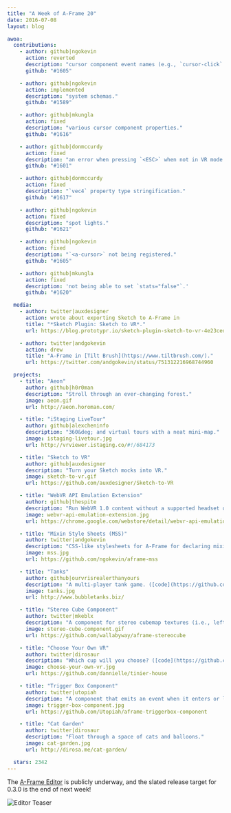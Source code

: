 ```yaml
---
title: "A Week of A-Frame 20"
date: 2016-07-08
layout: blog

awoa:
  contributions:
    - author: github|ngokevin
      action: reverted
      description: "cursor component event names (e.g., `cursor-click` to `click`)."
      github: "#1605"

    - author: github|ngokevin
      action: implemented
      description: "system schemas."
      github: "#1589"

    - author: github|mkungla
      action: fixed
      description: "various cursor component properties."
      github: "#1616"

    - author: github|donmccurdy
      action: fixed
      description: "an error when pressing `<ESC>` when not in VR mode."
      github: "#1601"

    - author: github|donmccurdy
      action: fixed
      description: "`vec4` property type stringification."
      github: "#1617"

    - author: github|ngokevin
      action: fixed
      description: "spot lights."
      github: "#1621"

    - author: github|ngokevin
      action: fixed
      description: "`<a-cursor>` not being registered."
      github: "#1605"

    - author: github|mkungla
      action: fixed
      description: 'not being able to set `stats="false"`.'
      github: "#1620"

  media:
    - author: twitter|auxdesigner
      action: wrote about exporting Sketch to A-Frame in
      title: "*Sketch Plugin: Sketch to VR*."
      url: https://blog.prototypr.io/sketch-plugin-sketch-to-vr-4e23ced47e6

    - author: twitter|andgokevin
      action: drew
      title: "A-Frame in [Tilt Brush](https://www.tiltbrush.com/)."
      url: https://twitter.com/andgokevin/status/751312216968744960

  projects:
    - title: "Aeon"
      author: github|h0r0man
      description: "Stroll through an ever-changing forest."
      image: aeon.gif
      url: http://aeon.horoman.com/

    - title: "iStaging LiveTour"
      author: github|alexcheninfo
      description: "360&deg; and virtual tours with a neat mini-map."
      image: istaging-livetour.jpg
      url: http://vrviewer.istaging.co/#!/684173

    - title: "Sketch to VR"
      author: github|auxdesigner
      description: "Turn your Sketch mocks into VR."
      image: sketch-to-vr.gif
      url: https://github.com/auxdesigner/Sketch-to-VR

    - title: "WebVR API Emulation Extension"
      author: github|thespite
      description: "Run WebVR 1.0 content without a supported headset or even a compatible browser/platform. Great for development."
      image: webvr-api-emulation-extension.jpg
      url: https://chrome.google.com/webstore/detail/webvr-api-emulation/gbdnpaebafagioggnhkacnaaahpiefil

    - title: "Mixin Style Sheets (MSS)"
      author: twitter|andgokevin
      description: "CSS-like stylesheets for A-Frame for declaring mixins."
      image: mss.jpg
      url: https://github.com/ngokevin/aframe-mss

    - title: "Tanks"
      author: github|ourvrisrealerthanyours
      description: "A multi-player tank game. ([code](https://github.com/ourvrisrealerthanyours/tanks))"
      image: tanks.jpg
      url: http://www.bubbletanks.biz/

    - title: "Stereo Cube Component"
      author: twitter|mkeblx
      description: "A component for stereo cubemap textures (i.e., left and right eye textures)."
      image: stereo-cube-component.gif
      url: https://github.com/wallabyway/aframe-stereocube

    - title: "Choose Your Own VR"
      author: twitter|dirosaur
      description: "Which cup will you choose? ([code](https://github.com/dannielle/tinier-house))"
      image: choose-your-own-vr.jpg
      url: https://github.com/dannielle/tinier-house

    - title: "Trigger Box Component"
      author: twitter|utopiah
      description: "A component that emits an event when it enters or leaves a predefined area."
      image: trigger-box-component.jpg
      url: https://github.com/Utopiah/aframe-triggerbox-component

    - title: "Cat Garden"
      author: twitter|dirosaur
      description: "Float through a space of cats and balloons."
      image: cat-garden.jpg
      url: http://dirosa.me/cat-garden/

  stars: 2342
---
```


The [A-Frame Editor](https://github.com/aframevr/aframe-editor) is publicly
underway, and the slated release target for 0.3.0 is the end of next week!

![Editor Teaser](/images/awoa/editor-teaser.jpg)
